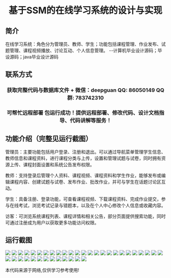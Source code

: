 <p><h1 align="center">基于SSM的在线学习系统的设计与实现</h1></p>

## 简介
在线学习系统：角色分为管理员、教师、学生；功能包括课程管理、作业发布、试题管理、课程视频播放、讨论互动、个人信息管理。    --计算机毕业设计源码；毕设源码；java毕业设计源码


## 联系方式
<p><h3 align="center">获取完整代码与数据库文件 + 微信：deepguan QQ: 86050149 QQ群: 783742310</h3></p>
<p><h3 align="center">可帮忙远程部署 包运行成功！提供远程部署、修改代码、设计文档指导、代码讲解等服务！</h3></p>

## 功能介绍（完整见运行截图）
管理员：主要功能包括用户登录、注册和退出。可以通过导航菜单管理学生信息、教师信息和课程资料，进行课程分类与上传，设置和管理试题与试卷，同时拥有资源上传、课程封面设置和系统公告发布权限。

教师：支持登录后管理个人资料、课程视频、课程资料和学生作业，能够发布或编辑课程内容、创建试题与试卷、发布作业、批改作业，并可与学生在话题讨论区互动。

学生：具备注册、登录功能，可查看课程视频、下载课程资料、完成作业提交，参与在线考试，浏览考试记录与错题本，以及在个人中心修改个人信息或收藏内容。

访客：可浏览系统课程列表、课程详情和相关公告，部分页面提供搜索功能，同时可通过注册成为用户以获取更多功能访问权限。


## 运行截图
![](img/001.jpg)
![](img/002.jpg)
![](img/003.jpg)
![](img/004.jpg)
![](img/005.jpg)
![](img/006.jpg)
![](img/007.jpg)
![](img/008.jpg)
![](img/009.jpg)
![](img/010.jpg)
![](img/011.jpg)
![](img/012.jpg)
![](img/013.jpg)
![](img/014.jpg)
![](img/015.jpg)
![](img/016.jpg)
![](img/017.jpg)
![](img/018.jpg)
![](img/019.jpg)
![](img/020.jpg)
![](img/021.jpg)
![](img/022.jpg)
![](img/023.jpg)
![](img/024.jpg)
![](img/025.jpg)
![](img/026.jpg)
![](img/027.jpg)
![](img/028.jpg)
![](img/029.jpg)
![](img/030.jpg)
![](img/031.jpg)
![](img/032.jpg)
![](img/033.jpg)
![](img/034.jpg)
![](img/035.jpg)
![](img/036.jpg)
![](img/037.jpg)
![](img/038.jpg)

<p>本代码来源于网络,仅供学习参考使用!</p>
